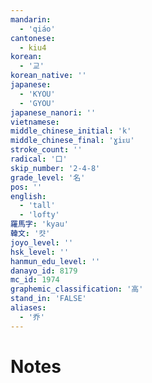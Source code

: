 ```yaml
---
mandarin:
  - 'qiáo'
cantonese:
  - kiu4
korean:
  - '교'
korean_native: ''
japanese:
  - 'KYOU'
  - 'GYOU'
japanese_nanori: ''
vietnamese:
middle_chinese_initial: 'k'
middle_chinese_final: 'ɣiᴇu'
stroke_count: ''
radical: '口'
skip_number: '2-4-8'
grade_level: '名'
pos: ''
english:
  - 'tall'
  - 'lofty'
羅馬字: 'kyau'
韓文: '캿'
joyo_level: ''
hsk_level: ''
hanmun_edu_level: ''
danayo_id: 8179
mc_id: 1974
graphemic_classification: '高'
stand_in: 'FALSE'
aliases:
  - '乔'
---
```


# Notes
